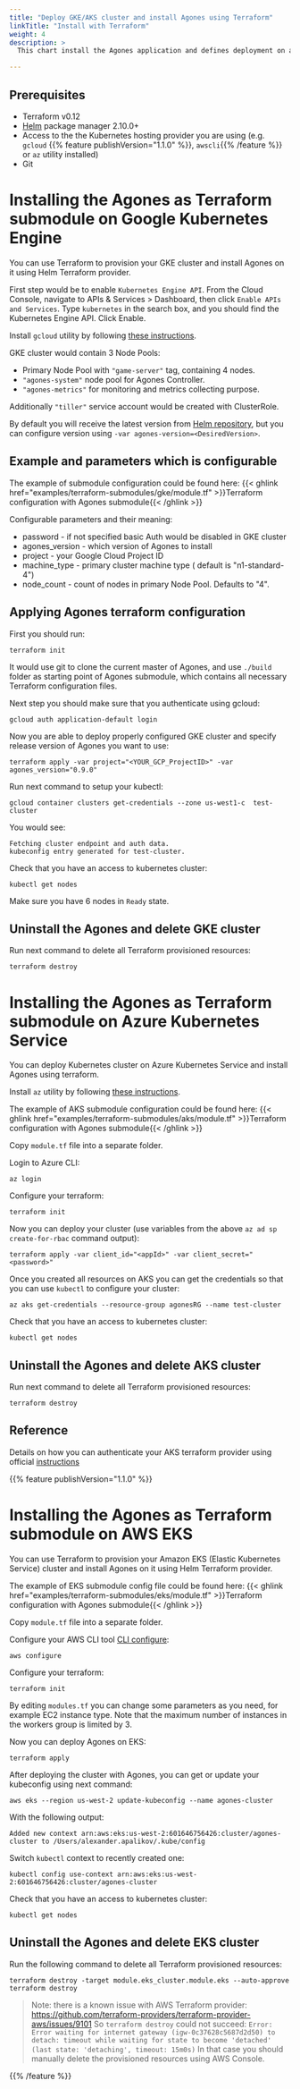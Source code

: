 ```yaml
---
title: "Deploy GKE/AKS cluster and install Agones using Terraform"
linkTitle: "Install with Terraform"
weight: 4
description: >
  This chart install the Agones application and defines deployment on a [Kubernetes](http://kubernetes.io) cluster using the Terraform.

---
```


## Prerequisites

- Terraform v0.12
- [Helm](https://docs.helm.sh/helm/) package manager 2.10.0+
- Access to the the Kubernetes hosting provider you are using (e.g. `gcloud`
{{% feature publishVersion="1.1.0" %}}, `awscli`{{% /feature %}} or `az` utility installed)
- Git

# Installing the Agones as Terraform submodule on Google Kubernetes Engine

You can use Terraform to provision your GKE cluster and install Agones on it using Helm Terraform provider.

First step would be to enable `Kubernetes Engine API`. From the Cloud Console, navigate to APIs & Services > Dashboard, then click `Enable APIs and Services`. Type `kubernetes` in the search box, and you should find the Kubernetes Engine API. Click Enable.

Install `gcloud` utility by following [these instructions](https://cloud.google.com/sdk/install).

GKE cluster would contain 3 Node Pools:
- Primary Node Pool with `"game-server"` tag, containing 4 nodes.
- `"agones-system"` node pool for Agones Controller.
- `"agones-metrics"` for monitoring and metrics collecting purpose.

Additionally `"tiller"` service account would be created with ClusterRole.

By default you will receive the latest version from [Helm repository](https://agones.dev/chart/stable), but you can configure version using `-var agones-version=<DesiredVersion>`.

## Example and parameters which is configurable

The example of submodule configuration could be found here:
 {{< ghlink href="examples/terraform-submodules/gke/module.tf" >}}Terraform configuration with Agones submodule{{< /ghlink >}}

Configurable parameters and their meaning:
- password - if not specified basic Auth would be disabled in GKE cluster
- agones_version - which version of Agones to install
- project - your Google Cloud Project ID
- machine_type - primary cluster machine type ( default is "n1-standard-4")
- node_count - count of nodes in primary Node Pool. Defaults to "4".

## Applying Agones terraform configuration

First you should run:
```
terraform init
```

It would use git to clone the current master of Agones, and use `./build` folder as starting point of Agones submodule, which contains all necessary Terraform configuration files.

Next step you should make sure that you authenticate using gcloud:
```
gcloud auth application-default login
```

Now you are able to deploy properly configured GKE cluster and specify release version of Agones you want to use:
```
terraform apply -var project="<YOUR_GCP_ProjectID>" -var agones_version="0.9.0"
```

Run next command to setup your kubectl:
```
gcloud container clusters get-credentials --zone us-west1-c  test-cluster
```

You would see:
```
Fetching cluster endpoint and auth data.
kubeconfig entry generated for test-cluster.
```

Check that you have an access to kubernetes cluster:
```
kubectl get nodes
```

Make sure you have 6 nodes in `Ready` state.

## Uninstall the Agones and delete GKE cluster

Run next command to delete all Terraform provisioned resources:
```
terraform destroy
```

# Installing the Agones as Terraform submodule on Azure Kubernetes Service

You can deploy Kubernetes cluster on Azure Kubernetes Service and install Agones using terraform.

Install `az` utility by following [these instructions](https://docs.microsoft.com/en-us/cli/azure/install-azure-cli?view=azure-cli-latest).

The example of AKS submodule configuration could be found here:
 {{< ghlink href="examples/terraform-submodules/aks/module.tf" >}}Terraform configuration with Agones submodule{{< /ghlink >}}

Copy `module.tf` file into a separate folder.

Login to Azure CLI:
```
az login
```

Configure your terraform:
```
terraform init
```

Now you can deploy your cluster (use variables from the above `az ad sp create-for-rbac` command output):
```
terraform apply -var client_id="<appId>" -var client_secret="<password>"
```

Once you created all resources on AKS you can get the credentials so that you can use `kubectl` to configure your cluster:
```
az aks get-credentials --resource-group agonesRG --name test-cluster
```

Check that you have an access to kubernetes cluster:
```
kubectl get nodes
```

## Uninstall the Agones and delete AKS cluster

Run next command to delete all Terraform provisioned resources:
```
terraform destroy
```

## Reference 
Details on how you can authenticate your AKS terraform provider using official [instructions](https://www.terraform.io/docs/providers/azurerm/auth/service_principal_client_secret.html)


{{% feature publishVersion="1.1.0" %}}
# Installing the Agones as Terraform submodule on AWS EKS

You can use Terraform to provision your Amazon EKS (Elastic Kubernetes Service) cluster and install Agones on it using Helm Terraform provider.

The example of EKS submodule config file could be found here:
 {{< ghlink href="examples/terraform-submodules/eks/module.tf" >}}Terraform configuration with Agones submodule{{< /ghlink >}}

Copy `module.tf` file into a separate folder.

Configure your AWS CLI tool [CLI configure](https://docs.aws.amazon.com/cli/latest/userguide/cli-chap-configure.html):
```
aws configure
```

Configure your terraform:
```
terraform init
```

By editing `modules.tf` you can change some parameters as you need, for example EC2 instance type. Note that the maximum number of instances in the workers group is limited by 3.

Now you can deploy Agones on EKS:
```
terraform apply
```

After deploying the cluster with Agones, you can get or update your kubeconfig using next command:
```
aws eks --region us-west-2 update-kubeconfig --name agones-cluster
```

With the following output:
```
Added new context arn:aws:eks:us-west-2:601646756426:cluster/agones-cluster to /Users/alexander.apalikov/.kube/config
```

Switch `kubectl` context to recently created one:
```
kubectl config use-context arn:aws:eks:us-west-2:601646756426:cluster/agones-cluster
```

Check that you have an access to kubernetes cluster:
```
kubectl get nodes
```

## Uninstall the Agones and delete EKS cluster

Run the following command to delete all Terraform provisioned resources:
```
terraform destroy -target module.eks_cluster.module.eks --auto-approve
terraform destroy
```

> Note: there is a known issue with AWS Terraform provider:
https://github.com/terraform-providers/terraform-provider-aws/issues/9101
> So `terraform destroy` could not succeed:
> `Error: Error waiting for internet gateway (igw-0c37628c5687d2d50) to detach: timeout while waiting for state to become 'detached' (last state: 'detaching', timeout: 15m0s)`
> In that case you should manually delete the provisioned resources using AWS Console.

{{% /feature %}}